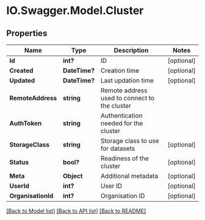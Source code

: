 # IO.Swagger.Model.Cluster
## Properties

Name | Type | Description | Notes
------------ | ------------- | ------------- | -------------
**Id** | **int?** | ID | [optional] 
**Created** | **DateTime?** | Creation time | [optional] 
**Updated** | **DateTime?** | Last updation time | [optional] 
**RemoteAddress** | **string** | Remote address used to connect to the cluster | 
**AuthToken** | **string** | Authentication needed for the cluster | 
**StorageClass** | **string** | Storage class to use for datasets | [optional] 
**Status** | **bool?** | Readiness of the cluster | [optional] 
**Meta** | **Object** | Additional metadata | [optional] 
**UserId** | **int?** | User ID | [optional] 
**OrganisationId** | **int?** | Organisation ID | [optional] 

[[Back to Model list]](../README.md#documentation-for-models) [[Back to API list]](../README.md#documentation-for-api-endpoints) [[Back to README]](../README.md)

